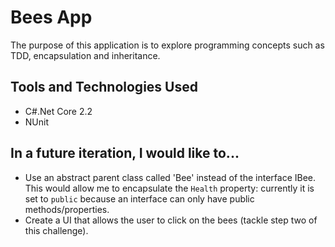 # Bees App
The purpose of this application is to explore programming concepts such as TDD, encapsulation and inheritance.



## Tools and Technologies Used
- C#.Net Core 2.2
- NUnit

## In a future iteration, I would like to...
- Use an abstract parent class called 'Bee' instead of the interface IBee. This would allow me to encapsulate the `Health` property: currently it is set to `public` because an interface can only have public methods/properties.
- Create a UI that allows the user to click on the bees (tackle step two of this challenge).

